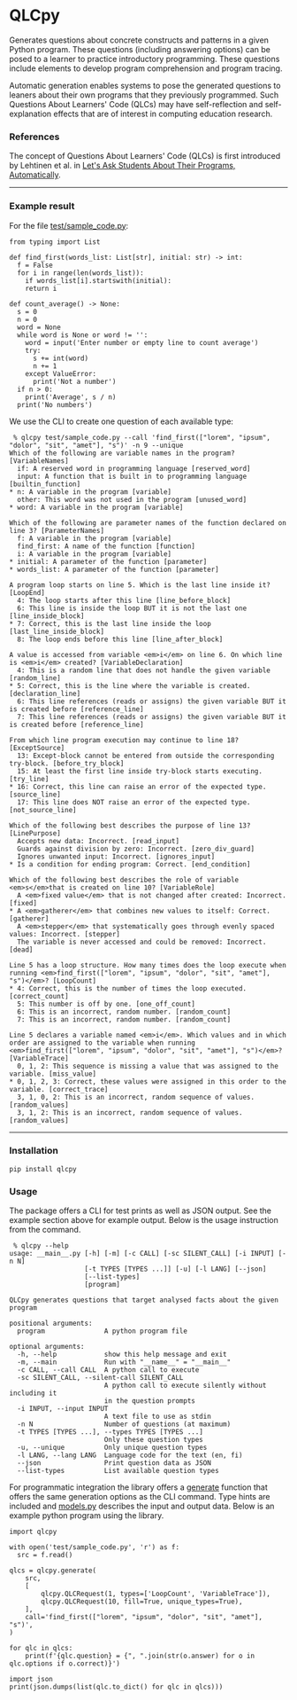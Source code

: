 # QLCpy

Generates questions about concrete constructs and patterns in a given Python
program. These questions (including answering options) can be posed to a
learner to practice introductory programming. These questions include elements
to develop program comprehension and program tracing.

Automatic generation enables systems to pose the generated questions to leaners
about their own programs that they previously programmed. Such Questions About
Learners' Code (QLCs) may have self-reflection and self-explanation effects
that are of interest in computing education research.

### References

The concept of Questions About Learners' Code (QLCs) is first introduced by Lehtinen et al. in
[Let's Ask Students About Their Programs, Automatically](https://doi.org/10.1109/ICPC52881.2021.00054).

---

### Example result

For the file [test/sample_code.py](test/sample_code.py):

    from typing import List

    def find_first(words_list: List[str], initial: str) -> int:
      f = False
      for i in range(len(words_list)):
        if words_list[i].startswith(initial):
        return i

    def count_average() -> None:
      s = 0
      n = 0
      word = None
      while word is None or word != '':
        word = input('Enter number or empty line to count average')
        try:
          s += int(word)
          n += 1
        except ValueError:
          print('Not a number')
      if n > 0:
        print('Average', s / n)
      print('No numbers')

We use the CLI to create one question of each available type:

     % qlcpy test/sample_code.py --call 'find_first(["lorem", "ipsum", "dolor", "sit", "amet"], "s")' -n 9 --unique
    Which of the following are variable names in the program? [VariableNames]
      if: A reserved word in programming language [reserved_word]
      input: A function that is built in to programming language [builtin_function]
    * n: A variable in the program [variable]
      other: This word was not used in the program [unused_word]
    * word: A variable in the program [variable]

    Which of the following are parameter names of the function declared on line 3? [ParameterNames]
      f: A variable in the program [variable]
      find_first: A name of the function [function]
      i: A variable in the program [variable]
    * initial: A parameter of the function [parameter]
    * words_list: A parameter of the function [parameter]

    A program loop starts on line 5. Which is the last line inside it? [LoopEnd]
      4: The loop starts after this line [line_before_block]
      6: This line is inside the loop BUT it is not the last one [line_inside_block]
    * 7: Correct, this is the last line inside the loop [last_line_inside_block]
      8: The loop ends before this line [line_after_block]

    A value is accessed from variable <em>i</em> on line 6. On which line is <em>i</em> created? [VariableDeclaration]
      4: This is a random line that does not handle the given variable [random_line]
    * 5: Correct, this is the line where the variable is created. [declaration_line]
      6: This line references (reads or assigns) the given variable BUT it is created before [reference_line]
      7: This line references (reads or assigns) the given variable BUT it is created before [reference_line]

    From which line program execution may continue to line 18? [ExceptSource]
      13: Except-block cannot be entered from outside the corresponding try-block. [before_try_block]
      15: At least the first line inside try-block starts executing. [try_line]
    * 16: Correct, this line can raise an error of the expected type. [source_line]
      17: This line does NOT raise an error of the expected type. [not_source_line]

    Which of the following best describes the purpose of line 13? [LinePurpose]
      Accepts new data: Incorrect. [read_input]
      Guards against division by zero: Incorrect. [zero_div_guard]
      Ignores unwanted input: Incorrect. [ignores_input]
    * Is a condition for ending program: Correct. [end_condition]

    Which of the following best describes the role of variable <em>s</em>that is created on line 10? [VariableRole]
      A <em>fixed value</em> that is not changed after created: Incorrect. [fixed]
    * A <em>gatherer</em> that combines new values to itself: Correct. [gatherer]
      A <em>stepper</em> that systematically goes through evenly spaced values: Incorrect. [stepper]
      The variable is never accessed and could be removed: Incorrect. [dead]

    Line 5 has a loop structure. How many times does the loop execute when running <em>find_first(["lorem", "ipsum", "dolor", "sit", "amet"], "s")</em>? [LoopCount]
    * 4: Correct, this is the number of times the loop executed. [correct_count]
      5: This number is off by one. [one_off_count]
      6: This is an incorrect, random number. [random_count]
      7: This is an incorrect, random number. [random_count]

    Line 5 declares a variable named <em>i</em>. Which values and in which order are assigned to the variable when running <em>find_first(["lorem", "ipsum", "dolor", "sit", "amet"], "s")</em>? [VariableTrace]
      0, 1, 2: This sequence is missing a value that was assigned to the variable. [miss_value]
    * 0, 1, 2, 3: Correct, these values were assigned in this order to the variable. [correct_trace]
      3, 1, 0, 2: This is an incorrect, random sequence of values. [random_values]
      3, 1, 2: This is an incorrect, random sequence of values. [random_values]

---

### Installation

    pip install qlcpy

### Usage

The package offers a CLI for test prints as well as JSON output. See the example section
above for example output. Below is the usage instruction from the command.

     % qlcpy --help
    usage: __main__.py [-h] [-m] [-c CALL] [-sc SILENT_CALL] [-i INPUT] [-n N]
                       [-t TYPES [TYPES ...]] [-u] [-l LANG] [--json]
                       [--list-types]
                       [program]

    QLCpy generates questions that target analysed facts about the given program

    positional arguments:
      program               A python program file

    optional arguments:
      -h, --help            show this help message and exit
      -m, --main            Run with "__name__" = "__main__"
      -c CALL, --call CALL  A python call to execute
      -sc SILENT_CALL, --silent-call SILENT_CALL
                            A python call to execute silently without including it
                            in the question prompts
      -i INPUT, --input INPUT
                            A text file to use as stdin
      -n N                  Number of questions (at maximum)
      -t TYPES [TYPES ...], --types TYPES [TYPES ...]
                            Only these question types
      -u, --unique          Only unique question types
      -l LANG, --lang LANG  Language code for the text (en, fi)
      --json                Print question data as JSON
      --list-types          List available question types

For programmatic integration the library offers a [generate](qlcpy/generator.py#L22)
function that offers the same generation options as the CLI command. Type hints are
included and [models.py](qlcpy/models.py) describes the input and output data. Below
is an example python program using the library.

    import qlcpy
    
    with open('test/sample_code.py', 'r') as f:
      src = f.read()
    
    qlcs = qlcpy.generate(
        src,
        [
            qlcpy.QLCRequest(1, types=['LoopCount', 'VariableTrace']),
            qlcpy.QLCRequest(10, fill=True, unique_types=True),
        ],
        call='find_first(["lorem", "ipsum", "dolor", "sit", "amet"], "s")',
    )

    for qlc in qlcs:
        print(f'{qlc.question} = {", ".join(str(o.answer) for o in qlc.options if o.correct)}')
    
    import json
    print(json.dumps(list(qlc.to_dict() for qlc in qlcs)))
